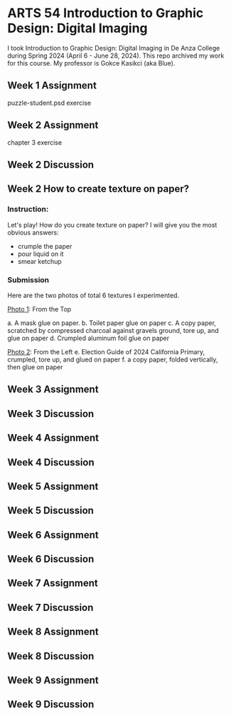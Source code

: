 # ARTS 54 Introduction to Graphic Design: Digital Imaging 
I took Introduction to Graphic Design: Digital Imaging in De Anza College during Spring 2024 (April 6 - June 28, 2024). This repo archived my work for this course. My professor is Gokce Kasikci (aka Blue).

## Week 1 Assignment
puzzle-student.psd exercise

## Week 2 Assignment
chapter 3 exercise

## Week 2 Discussion

## Week 2 How to create texture on paper?
### Instruction:
Let's play! How do you create texture on paper? I will give you the most obvious answers:
* crumple the paper
* pour liquid on it
* smear ketchup
### Submission
Here are the two photos of total 6 textures I experimented. 

[Photo 1](https://photos.fife.usercontent.google.com/pw/AP1GczMuZc7mCPZjmac4iH7aGKL1BqvA-pwVKmcGWOOqyphy35qNYjLlovsPWw=w482-h1100-s-no-gm): From the Top

a. A mask glue on paper. 
b. Toilet paper glue on paper
c. A copy paper, scratched by compressed charcoal against gravels ground, tore up, and glue on paper
d. Crumpled aluminum foil glue on paper

[Photo 2](https://photos.fife.usercontent.google.com/pw/AP1GczPQ13pRnOFNQ40T0a9W-SusVpQBFseHB1PEHBVYRPYhTSFzlSVIvRgcJg=w1460-h1100-s-no-gm): From the Left
e. Election Guide of 2024 California Primary, crumpled, tore up, and glued on paper
f. a copy paper, folded vertically, then glue on paper


## Week 3 Assignment

## Week 3 Discussion
## Week 4 Assignment

## Week 4 Discussion
## Week 5 Assignment

## Week 5 Discussion
## Week 6 Assignment

## Week 6 Discussion
## Week 7 Assignment

## Week 7 Discussion

## Week 8 Assignment

## Week 8 Discussion

## Week 9 Assignment

## Week 9 Discussion
